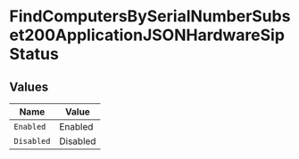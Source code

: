 # FindComputersBySerialNumberSubset200ApplicationJSONHardwareSipStatus


## Values

| Name       | Value      |
| ---------- | ---------- |
| `Enabled`  | Enabled    |
| `Disabled` | Disabled   |